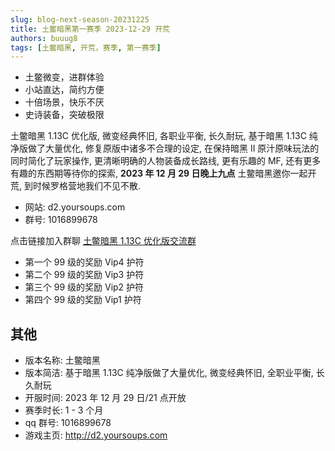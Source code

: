 ```yaml
---
slug: blog-next-season-20231225
title: 土鳖暗黑第一赛季 2023-12-29 开荒
authors: buuug8
tags: [土鳖暗黑, 开荒，赛季, 第一赛季]
---
```


- 土鳖微变，进群体验
- 小站直达，简约方便
- 十倍场景，快乐不厌
- 史诗装备，突破极限

土鳖暗黑 1.13C 优化版, 微变经典怀旧, 各职业平衡, 长久耐玩, 基于暗黑 1.13C 纯净版做了大量优化, 修复原版中诸多不合理的设定, 在保持暗黑 II 原汁原味玩法的同时简化了玩家操作, 更清晰明确的人物装备成长路线, 更有乐趣的 MF, 还有更多有趣的东西期等待你的探索, **2023 年 12 月 29 日晚上九点** 土鳖暗黑邀你一起开荒, 到时候罗格营地我们不见不散.

- 网站: d2.yoursoups.com
- 群号: 1016899678

点击链接加入群聊 [土鳖暗黑 1.13C 优化版交流群](http://qm.qq.com/cgi-bin/qm/qr?_wv=1027&k=HP7dQ70YSL68fqFuWh3O7wwsR2pdPKTG&authKey=xGD25yNcClpTeoFl8ZP1ZRpeCl%2Bhfq5eHcXBOY0T%2BSxRm0jLubwbdTPKj2mLN7eu&noverify=0&group_code=1016899678)

- 第一个 99 级的奖励 Vip4 护符
- 第二个 99 级的奖励 Vip3 护符
- 第三个 99 级的奖励 Vip2 护符
- 第四个 99 级的奖励 Vip1 护符

## 其他

- 版本名称: 土鳖暗黑
- 版本简洁: 基于暗黑 1.13C 纯净版做了大量优化, 微变经典怀旧, 全职业平衡, 长久耐玩
- 开服时间: 2023 年 12 月 29 日/21 点开放
- 赛季时长: 1 - 3 个月
- qq 群号: 1016899678
- 游戏主页: http://d2.yoursoups.com
